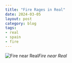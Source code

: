 ```yaml
---
title: "Fire Rages in Real"
date: 2024-03-05
layout: post
category: blog
tags:
- real
- spain
- fire
---
```



 ![Fire near Real](/images/2024/2024-03-05-fire-rages-in-real-2.jpg)*Fire near Real*
<!--more-->
